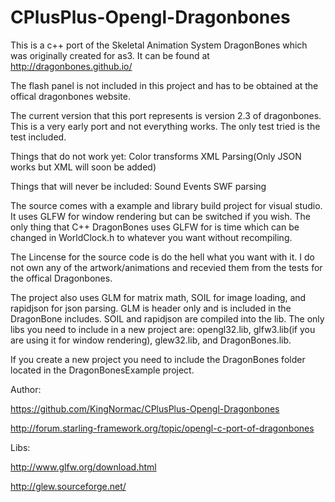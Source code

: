 CPlusPlus-Opengl-Dragonbones
============================

This is a c++ port of the Skeletal Animation System DragonBones which was originally created for as3. It can be found
at http://dragonbones.github.io/

The flash panel is not included in this project and has to be obtained at the offical dragonbones website.

The current version that this port represents is version 2.3 of dragonbones.
This is a very early port and not everything works. The only test tried is the test included. 

Things that do not work yet:
Color transforms
XML Parsing(Only JSON works but XML will soon be added)

Things that will never be included:
Sound Events
SWF parsing

The source comes with a example and library build project for visual studio. It uses GLFW for window rendering but
can be switched if you wish. The only thing that C++ DragonBones uses GLFW for is time which can be changed 
in WorldClock.h to whatever you want without recompiling. 

The Lincense for the source code is do the hell what you want with it.
I do not own any of the artwork/animations and recevied them from the tests for the offical Dragonbones.

The project also uses GLM for matrix math, SOIL for image loading, and rapidjson for json parsing.
GLM is header only and is included in the DragonBone includes. SOIL and rapidjson are compiled into the lib.
The only libs you need to include in a new project are: opengl32.lib, glfw3.lib(if you are using it for window 
rendering), glew32.lib, and DragonBones.lib.

If you create a new project you need to include the DragonBones folder located in the DragonBonesExample project.

Author:

https://github.com/KingNormac/CPlusPlus-Opengl-Dragonbones

http://forum.starling-framework.org/topic/opengl-c-port-of-dragonbones

Libs:

http://www.glfw.org/download.html

http://glew.sourceforge.net/




